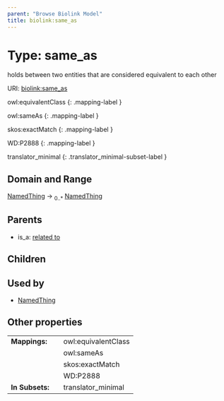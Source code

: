 ```yaml
---
parent: "Browse Biolink Model"
title: biolink:same_as
---
```


# Type: same_as


holds between two entities that are considered equivalent to each other

URI: [biolink:same_as](https://w3id.org/biolink/vocab/same_as)

owl:equivalentClass
{: .mapping-label }

owl:sameAs
{: .mapping-label }

skos:exactMatch
{: .mapping-label }

WD:P2888
{: .mapping-label }

translator_minimal
{: .translator_minimal-subset-label }


## Domain and Range

[NamedThing](NamedThing.md) ->  <sub>0..*</sub> [NamedThing](NamedThing.md)

## Parents

 *  is_a: [related to](related_to.md)

## Children


## Used by

 * [NamedThing](NamedThing.md)

## Other properties

|  |  |  |
| --- | --- | --- |
| **Mappings:** | | owl:equivalentClass |
|  | | owl:sameAs |
|  | | skos:exactMatch |
|  | | WD:P2888 |
| **In Subsets:** | | translator_minimal |

